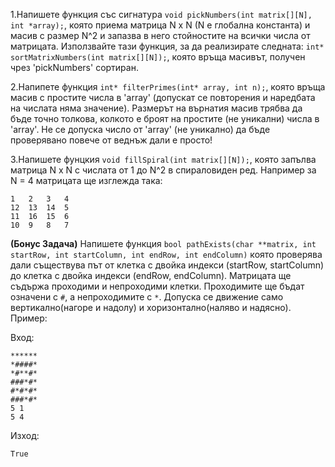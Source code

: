 1.Напишете функция със сигнатура `void pickNumbers(int matrix[][N], int *array);`, която приема матрица N x N (N е глобална константа) и масив с размер N^2 и запазва в него стойностите на всички числа от матрицата. Използвайте тази функция, за да реализирате следната: `int* sortMatrixNumbers(int matrix[][N]);`, която връща масивът, получен чрез 'pickNumbers' сортиран.

2.Напипете функция `int* filterPrimes(int* array, int n);`, която връща масив с простите числа в 'array' (допускат се повторения и наредбата на числата няма значение). Размерът на върнатия масив трябва да бъде точно толкова, колкото е броят на простите (не уникални) числа в 'array'. Не се допуска число от 'array' (не уникално) да бъде проверявано повече от веднъж дали е просто!

3.Напишете фунцкия `void fillSpiral(int matrix[][N]);`, която запълва матрица N x N с числата от 1 до N^2 в спираловиден ред. Например за N = 4 матрицата ще изглежда така:

    1   2   3   4
    12  13  14  5
    11  16  15  6
    10  9   8   7

**(Бонус Задача)** Напишете функция `bool pathExists(char **matrix, int startRow, int startColumn, int endRow, int endColumn)` която проверява дали съществува път от клетка с двойка индекси (startRow, startColumn) до клетка с двойка индекси (endRow, endColumn). Матрицата ще съдържа проходими и непроходими клетки. Проходимите ще бъдат означени с `#`, а непроходимите с `*`. Допуска се движение само вертикално(нагоре и надолу) и хоризонтално(наляво и надясно). Пример: 

Вход:

    ******
    *####*
    *#**#*
    ###*#*
    #*#*#*
    ###*#*
    5 1
    5 4
    
Изход:

    True
